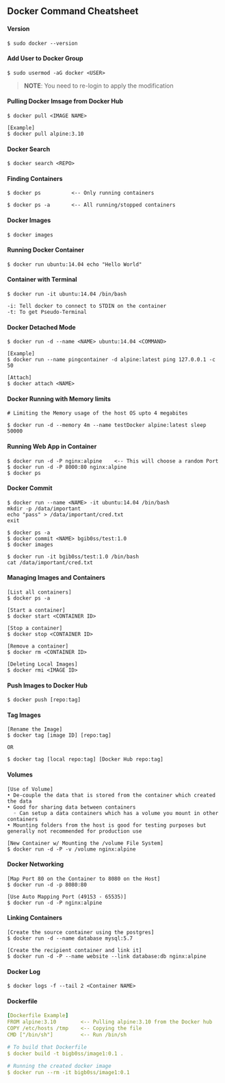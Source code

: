 
## Docker Command Cheatsheet
#### Version
```console
$ sudo docker --version
```

#### Add User to Docker Group
```console
$ sudo usermod -aG docker <USER>
```
>**NOTE**: You need to re-login to apply the modification

#### Pulling Docker Imsage from Docker Hub
```console
$ docker pull <IMAGE NAME>

[Example]
$ docker pull alpine:3.10
```

#### Docker Search
```console
$ docker search <REPO>
```

#### Finding Containers
```console
$ docker ps          <-- Only running containers

$ docker ps -a       <-- All running/stopped containers
```

#### Docker Images
```console
$ docker images
```

#### Running Docker Container
```console
$ docker run ubuntu:14.04 echo "Hello World"
```

#### Container with Terminal
```console
$ docker run -it ubuntu:14.04 /bin/bash

-i: Tell docker to connect to STDIN on the container
-t: To get Pseudo-Terminal
```

#### Docker Detached Mode
```console
$ docker run -d --name <NAME> ubuntu:14.04 <COMMAND>

[Example]
$ docker run --name pingcontainer -d alpine:latest ping 127.0.0.1 -c 50

[Attach]
$ docker attach <NAME>
```

#### Docker Running with Memory limits
```console
# Limiting the Memory usage of the host OS upto 4 megabites

$ docker run -d --memory 4m --name testDocker alpine:latest sleep 50000
```

#### Running Web App in Container
```container
$ docker run -d -P nginx:alpine    <-- This will choose a random Port
$ docker run -d -P 8000:80 nginx:alpine
$ docker ps
```

#### Docker Commit
```console
$ docker run --name <NAME> -it ubuntu:14.04 /bin/bash
mkdir -p /data/important
echo "pass" > /data/important/cred.txt
exit

$ docker ps -a
$ docker commit <NAME> bgib0ss/test:1.0
$ docker images

$ docker run -it bgib0ss/test:1.0 /bin/bash
cat /data/important/cred.txt
```

#### Managing Images and Containers
```console
[List all containers]
$ docker ps -a

[Start a container]
$ docker start <CONTAINER ID>

[Stop a container]
$ docker stop <CONTAINER ID>

[Remove a container]
$ docker rm <CONTAINER ID>

[Deleting Local Images]
$ docker rmi <IMAGE ID>
```

#### Push Images to Docker Hub
```console
$ docker push [repo:tag]
```

#### Tag Images
```console
[Rename the Image]
$ docker tag [image ID] [repo:tag]

OR

$ docker tag [local repo:tag] [Docker Hub repo:tag]
```

#### Volumes
```console
[Use of Volume]
• De-couple the data that is stored from the container which created the data
• Good for sharing data between containers
  ◦ Can setup a data containers which has a volume you mount in other containers
• Mounting folders from the host is good for testing purposes but generally not recommended for production use

[New Container w/ Mounting the /volume File System]
$ docker run -d -P -v /volume nginx:alpine
```

#### Docker Networking
```console
[Map Port 80 on the Container to 8080 on the Host]
$ docker run -d -p 8080:80

[Use Auto Mapping Port (49153 - 65535)]
$ docker run -d -P nginx:alpine
```

#### Linking Containers
```console
[Create the source container using the postgres]
$ docker run -d --name database mysql:5.7

[Create the recipient container and link it]
$ docker run -d -P --name website --link database:db nginx:alpine
```

#### Docker Log
```console
$ docker logs -f --tail 2 <Container NAME>
```

#### Dockerfile
```yaml
[Dockerfile Example]
FROM alpine:3.10        <-- Pulling alpine:3.10 from the Docker hub
COPY /etc/hosts /tmp    <-- Copying the file
CMD ["/bin/sh"]         <-- Run /bin/sh

# To build that Dockerfile
$ docker build -t bigb0ss/image1:0.1 .

# Running the created docker image
$ docker run --rm -it bigb0ss/image1:0.1
```
